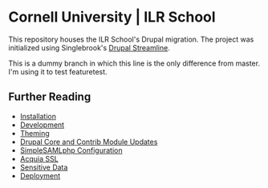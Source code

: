 # Cornell University | ILR School

This repository houses the ILR School's Drupal migration. The project was initialized using Singlebrook's [Drupal Streamline](https://github.com/singlebrook/drupal_streamline).

This is a dummy branch in which this line is the only difference from master. I'm using it to test featuretest.

## Further Reading
* [Installation](docs/installation.md)
* [Development](docs/development.md)
* [Theming](docs/theming.md)
* [Drupal Core and Contrib Module Updates](docs/core_and_contrib_updates.md)
* [SimpleSAMLphp Configuration](/docs/simplesaml.md)
* [Acquia SSL](/docs/acquia_ssl.md)
* [Sensitive Data](docs/secrets.md)
* [Deployment](docs/deployment.md)

